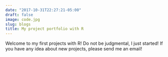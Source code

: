 ```yaml
---
date: "2017-10-31T22:27:21-05:00"
draft: false
image: code.jpg
slug: blogs
title: My project portfolio with R
---
```


Welcome to my first projects with R! Do not be judgmental, I just started!
If you have any idea about new projects, please send me an email! 
